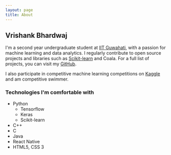 ```yaml
---
layout: page
title: About
---
```


## Vrishank Bhardwaj

I'm a second year undergraduate student at <a href="http://www.iitg.ernet.in" target="_blank">IIT Guwahati</a>, with a passion for machine learning and data analytics. I regularly contribute to open source projects and libraries such as <a href="http://scikit-learn.org/dev/whats_new.html#code-and-documentation-contributors" target="_blank">Scikit-learn</a> and Coala. 
For a full list of projects, you can visit my <a href="https://github.com/vrishank97" target="_blank">GitHub</a>.

I also participate in competitive machine learning competitions on <a href="https://www.kaggle.com/vrishank97" target="_blank">Kaggle</a> and am competitive swimmer.

### Technologies I'm comfortable with

* Python
  * Tensorflow
  * Keras
  * Scikit-learn
* C++
* C
* Java
* React Native
* HTML5, CSS 3
